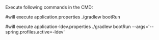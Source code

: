 Execute following commands in the CMD:

#will execute application.properties
./gradlew bootRun

#will execute application-ldev.properties
./gradlew bootRun --args='--spring.profiles.active=-ldev'

